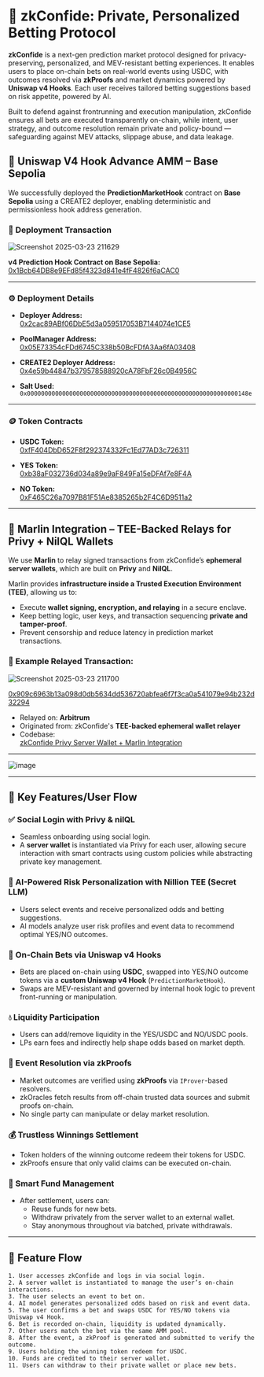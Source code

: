 # 🧠 zkConfide: Private, Personalized Betting Protocol

**zkConfide** is a next-gen prediction market protocol designed for privacy-preserving, personalized, and MEV-resistant betting experiences. It enables users to place on-chain bets on real-world events using USDC, with outcomes resolved via **zkProofs** and market dynamics powered by **Uniswap v4 Hooks**. Each user receives tailored betting suggestions based on risk appetite, powered by AI.

Built to defend against frontrunning and execution manipulation, zkConfide ensures all bets are executed transparently on-chain, while intent, user strategy, and outcome resolution remain private and policy-bound — safeguarding against MEV attacks, slippage abuse, and data leakage.

## 🧩 Uniswap V4 Hook Advance AMM – Base Sepolia

We successfully deployed the **PredictionMarketHook** contract on **Base Sepolia** using a CREATE2 deployer, enabling deterministic and permissionless hook address generation.

### 🔗 Deployment Transaction

![Screenshot 2025-03-23 211629](https://github.com/user-attachments/assets/71e10931-c221-47c0-95fa-0de925432d8b)


**v4 Prediction Hook Contract on Base Sepolia:**  
[0x1Bcb64DB8e9EFd85f4323d841e4fF4826f6aCAC0](https://sepolia.basescan.org/address/0x1Bcb64DB8e9EFd85f4323d841e4fF4826f6aCAC0)

---

### ⚙️ Deployment Details

- **Deployer Address:**  
  [0x2cac89ABf06DbE5d3a059517053B7144074e1CE5](https://sepolia.basescan.org/address/0x2cac89ABf06DbE5d3a059517053B7144074e1CE5)

- **PoolManager Address:**  
  [0x05E73354cFDd6745C338b50BcFDfA3Aa6fA03408](https://sepolia.basescan.org/address/0x05E73354cFDd6745C338b50BcFDfA3Aa6fA03408)

- **CREATE2 Deployer Address:**  
  [0x4e59b44847b379578588920cA78FbF26c0B4956C](https://sepolia.basescan.org/address/0x4e59b44847b379578588920cA78FbF26c0B4956C)

- **Salt Used:**  
  `0x000000000000000000000000000000000000000000000000000000000000148e`

---

### 🪙 Token Contracts

- **USDC Token:**  
  [0xfF404DbD652F8f292374332Fc1Ed77AD3c726311](https://sepolia.basescan.org/address/0xfF404DbD652F8f292374332Fc1Ed77AD3c726311)

- **YES Token:**  
  [0xb38aF032736d034a89e9aF849Fa15eDFAf7e8F4A](https://sepolia.basescan.org/address/0xb38aF032736d034a89e9aF849Fa15eDFAf7e8F4A)

- **NO Token:**  
  [0xF465C26a7097B81F51Ae8385265b2F4C6D9511a2](https://sepolia.basescan.org/address/0xF465C26a7097B81F51Ae8385265b2F4C6D9511a2)

---


## 🚀 Marlin Integration – TEE-Backed Relays for Privy + NilQL Wallets

We use **Marlin** to relay signed transactions from zkConfide’s **ephemeral server wallets**, which are built on **Privy** and **NilQL**.

Marlin provides **infrastructure inside a Trusted Execution Environment (TEE)**, allowing us to:

- Execute **wallet signing, encryption, and relaying** in a secure enclave.
- Keep betting logic, user keys, and transaction sequencing **private and tamper-proof**.
- Prevent censorship and reduce latency in prediction market transactions.

### 🧾 Example Relayed Transaction:

![Screenshot 2025-03-23 211700](https://github.com/user-attachments/assets/bb0808e5-3657-4ce4-b373-f379df071aac)


[0x909c6963b13a098d0db5634dd536720abfea6f7f3ca0a541079e94b232d32294](https://arbiscan.io/tx/0x909c6963b13a098d0db5634dd536720abfea6f7f3ca0a541079e94b232d32294)

- Relayed on: **Arbitrum**
- Originated from: zkConfide's **TEE-backed ephemeral wallet relayer**
- Codebase:  
  [zkConfide Privy Server Wallet + Marlin Integration](https://github.com/zkConfide-trifecta/nilQL-privy-server-wallet)

---


![image](https://github.com/user-attachments/assets/2c02794c-fddf-4374-a593-e9d29f762b02)


---

## 🌟 Key Features/User Flow

### ✅ Social Login with Privy & nilQL
- Seamless onboarding using social login.
- A **server wallet** is instantiated via Privy for each user, allowing secure interaction with smart contracts using custom policies while abstracting private key management.

### 🎯 AI-Powered Risk Personalization with Nillion TEE (Secret LLM)
- Users select events and receive personalized odds and betting suggestions.
- AI models analyze user risk profiles and event data to recommend optimal YES/NO outcomes.

### 🧩 On-Chain Bets via Uniswap v4 Hooks
- Bets are placed on-chain using **USDC**, swapped into YES/NO outcome tokens via a **custom Uniswap v4 Hook** (`PredictionMarketHook`).
- Swaps are MEV-resistant and governed by internal hook logic to prevent front-running or manipulation.

### 💧 Liquidity Participation
- Users can add/remove liquidity in the YES/USDC and NO/USDC pools.
- LPs earn fees and indirectly help shape odds based on market depth.

### 🔐 Event Resolution via zkProofs
- Market outcomes are verified using **zkProofs** via `IProver`-based resolvers.
- zkOracles fetch results from off-chain trusted data sources and submit proofs on-chain.
- No single party can manipulate or delay market resolution.

### 💰 Trustless Winnings Settlement
- Token holders of the winning outcome redeem their tokens for USDC.
- zkProofs ensure that only valid claims can be executed on-chain.

### 🔄 Smart Fund Management
- After settlement, users can:
  - Reuse funds for new bets.
  - Withdraw privately from the server wallet to an external wallet.
  - Stay anonymous throughout via batched, private withdrawals.

---

## 🔁 Feature Flow

```text
1. User accesses zkConfide and logs in via social login.
2. A server wallet is instantiated to manage the user’s on-chain interactions.
3. The user selects an event to bet on.
4. AI model generates personalized odds based on risk and event data.
5. The user confirms a bet and swaps USDC for YES/NO tokens via Uniswap v4 Hook.
6. Bet is recorded on-chain, liquidity is updated dynamically.
7. Other users match the bet via the same AMM pool.
8. After the event, a zkProof is generated and submitted to verify the outcome.
9. Users holding the winning token redeem for USDC.
10. Funds are credited to their server wallet.
11. Users can withdraw to their private wallet or place new bets.
```
